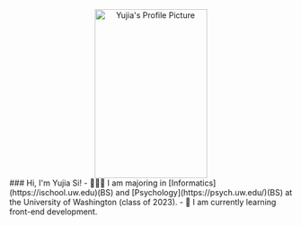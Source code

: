 <div  align="center">   
 <img src="https://s2.loli.net/2022/02/10/BmhTFPscNxfLa9K.jpg" width = "200" height = "300" alt="Yujia's Profile Picture" align=center />   
</div>
### Hi, I'm Yujia Si!
- 👩🏻‍🎓 I am majoring in [Informatics](https://ischool.uw.edu)(BS) and [Psychology](https://psych.uw.edu/)(BS) at the University of Washington (class of 2023).
- 🌱 I am currently learning front-end development.

<!--
**Jackie-Si/Jackie-Si** is a ✨ _special_ ✨ repository because its `README.md` (this file) appears on your GitHub profile.

Here are some ideas to get you started:

- 🔭 I’m currently working on ...
- 🌱 I’m currently learning ...
- 👯 I’m looking to collaborate on ...
- 🤔 I’m looking for help with ...
- 💬 Ask me about ...
- 📫 How to reach me: ...
- 😄 Pronouns: ...
- ⚡ Fun fact: ...
-->

